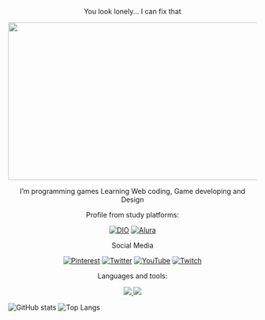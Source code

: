 <p align="center">
You look lonely... I can fix that
</p>
<img src="https://github.com/Vaikonic/Vaikonic/blob/main/Bocchi%20Runner%202074.gif" width="1280" height="320" />

<p align="center">
I’m programming games
Learning Web coding, Game developing and Design
</p>

<p align="center">
Profile from study platforms:
</p>

<div  align="center">

[![DIO](https://img.shields.io/badge/DIO-000?style=for-the-badge)](https://web.dio.me/users/vitosawyer)
[![Alura](https://img.shields.io/badge/Alura-000?style=for-the-badge)](https://cursos.alura.com.br/user/vitosawyer)
</div>

<p align="center">
Social Media
</p>

<div  align="center">

[![Pinterest](https://img.shields.io/badge/Pinterest-%23E60023.svg?style=for-the-badge&logo=Pinterest&logoColor=white)](https://pinterest.com/vaik0nic)
[![Twitter](https://img.shields.io/badge/Twitter-%231DA1F2.svg?style=for-the-badge&logo=Twitter&logoColor=white)](https://twitter.com/vaik0nic)
[![YouTube](https://img.shields.io/badge/YouTube-%23FF0000.svg?style=for-the-badge&logo=YouTube&logoColor=white)](https://www.youtube.com/@Next_Station)
[![Twitch](https://img.shields.io/badge/Twitch-%239146FF.svg?style=for-the-badge&logo=Twitch&logoColor=white)](https://www.twitch.tv/vesawyer)
</div>

<p align="center">
Languages and tools:
</p>

<p align="center">
  <a href="https://skillicons.dev">
<img src="https://skillicons.dev/icons?i=java,js,nodejs,html,css,lua,c,cs,cpp" />
<img src="https://skillicons.dev/icons?i=figma,ae,ps,xd,aws,visualstudio,unreal,blender,eclipse,idea,git,github&theme=dark" />
  </a>
</p>


![GitHub stats](https://github-readme-stats.vercel.app/api?username=vaikonic&theme=transparent&bg_color=000&border_color=14B2F0&show_icons=true&icon_color=30A3DC&title_color=E914F0&text_color=14B2F0)
![Top Langs](https://github-readme-stats-git-masterrstaa-rickstaa.vercel.app/api/top-langs/?username=vaikonic&layout=compact&bg_color=000&border_color=14B2F0&title_color=E914F0&text_color=14B2F0)
